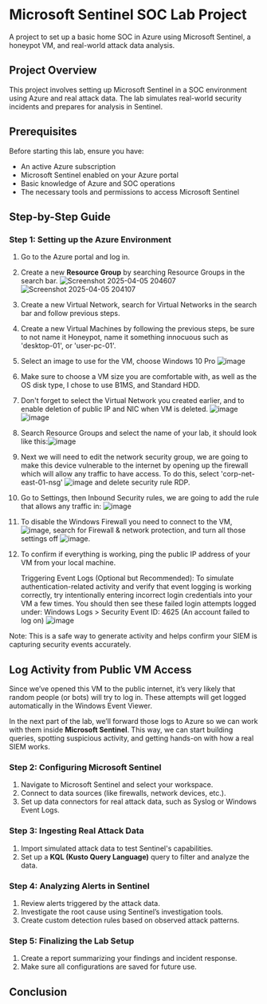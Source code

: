 # Microsoft Sentinel SOC Lab Project
A project to set up a basic home SOC in Azure using Microsoft Sentinel, a honeypot VM, and real-world attack data analysis.

## Project Overview
This project involves setting up Microsoft Sentinel in a SOC environment using Azure and real attack data. The lab simulates real-world security incidents and prepares for analysis in Sentinel.

## Prerequisites
Before starting this lab, ensure you have:
- An active Azure subscription
- Microsoft Sentinel enabled on your Azure portal
- Basic knowledge of Azure and SOC operations
- The necessary tools and permissions to access Microsoft Sentinel

## Step-by-Step Guide

### Step 1: Setting up the Azure Environment
1. Go to the Azure portal and log in.
2. Create a new **Resource Group** by searching Resource Groups in the search bar.
![Screenshot 2025-04-05 204607](./https://github.com/user-attachments/assets/235fd87c-73e3-4a91-a234-ff24e9e843c6) ![Screenshot 2025-04-05 204107](./https://github.com/user-attachments/assets/8699d538-d558-4b3c-99ee-5f67fbf2b211)
3. Create a new Virtual Network, search for Virtual Networks in the search bar and follow previous steps.
4. Create a new Virtual Machines by following the previous steps, be sure to not name it Honeypot, name it something innocuous such as 'desktop-01', or 'user-pc-01'.
5. Select an image to use for the VM, choose Windows 10 Pro ![image](./https://github.com/user-attachments/assets/c6b530c0-70ed-4d00-8f5d-067399e8d743)
6. Make sure to choose a VM size you are comfortable with, as well as the OS disk type, I chose to use B1MS, and Standard HDD.
7. Don't forget to select the Virtual Network you created earlier, and to enable deletion of public IP and NIC when VM is deleted. ![image](./https://github.com/user-attachments/assets/94324392-6c0e-4f7a-82b9-3ebad7df3e99)![image](./https://github.com/user-attachments/assets/ab4b1519-0776-481c-bc25-99ffa7f90156)
8. Search Resource Groups and select the name of your lab, it should look like this:![image](./https://github.com/user-attachments/assets/976511d8-3289-4c3f-b33a-e5e156a46c31)
9. Next we will need to edit the network security group, we are going to make this device vulnerable to the internet by opening up the firewall which will allow any traffic to have access. To do this, select 'corp-net-east-01-nsg' ![image](./https://github.com/user-attachments/assets/a0082dd3-5266-4164-97b4-c7e236fb68ea) and delete security rule RDP.
10. Go to Settings, then Inbound Security rules, we are going to add the rule that allows any traffic in: ![image](./https://github.com/user-attachments/assets/f590a3d3-27e2-439f-b2b6-57df71424da2)
11. To disable the Windows Firewall you need to connect to the VM, ![image](./https://github.com/user-attachments/assets/404c6bce-b5ad-48c7-b1f7-cdcfaf131e81), search for Firewall & network protection, and turn all those settings off ![image](./https://github.com/user-attachments/assets/23bd8653-288a-49a6-bd38-6ced3bde4d79).
12. To confirm if everything is working, ping the public IP address of your VM from your local machine.
    
    Triggering Event Logs (Optional but Recommended):
To simulate authentication-related activity and verify that event logging is working correctly, try intentionally entering incorrect login credentials into your VM a few times.
You should then see these failed login attempts logged under:
Windows Logs > Security
Event ID: 4625 (An account failed to log on) ![image](./https://github.com/user-attachments/assets/0d89cf6a-148a-4363-b8e1-c6408513e06f)

Note: This is a safe way to generate activity and helps confirm your SIEM is capturing security events accurately.

## Log Activity from Public VM Access

Since we’ve opened this VM to the public internet, it’s very likely that random people (or bots) will try to log in. These attempts will get logged automatically in the Windows Event Viewer.

In the next part of the lab, we’ll forward those logs to Azure so we can work with them inside **Microsoft Sentinel**. This way, we can start building queries, spotting suspicious activity, and getting hands-on with how a real SIEM works.

### Step 2: Configuring Microsoft Sentinel
1. Navigate to Microsoft Sentinel and select your workspace.
2. Connect to data sources (like firewalls, network devices, etc.).
3. Set up data connectors for real attack data, such as Syslog or Windows Event Logs.

### Step 3: Ingesting Real Attack Data
1. Import simulated attack data to test Sentinel's capabilities.
2. Set up a **KQL (Kusto Query Language)** query to filter and analyze the data.

### Step 4: Analyzing Alerts in Sentinel
1. Review alerts triggered by the attack data.
2. Investigate the root cause using Sentinel’s investigation tools.
3. Create custom detection rules based on observed attack patterns.

### Step 5: Finalizing the Lab Setup
1. Create a report summarizing your findings and incident response.
2. Make sure all configurations are saved for future use.

## Conclusion
